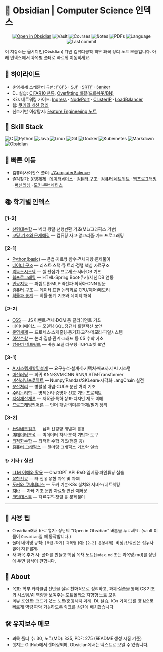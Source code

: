 # 🧭 Obsidian | Computer Science 인덱스

<p align="center">
  <a href="obsidian://open?vault=Obsidian&file=ComputerScience"><img alt="Open in Obsidian" src="https://img.shields.io/badge/Open%20in-Obsidian-7C3AED?style=for-the-badge&logo=obsidian&logoColor=white"></a>
  <img alt="Vault" src="https://img.shields.io/badge/Vault-Obsidian-111827?style=for-the-badge&logo=obsidian&logoColor=7C3AED&labelColor=000000">
  <img alt="Courses" src="https://img.shields.io/badge/Courses-30-22c55e?style=for-the-badge&logo=bookstack&labelColor=000000">
  <img alt="Notes" src="https://img.shields.io/badge/Notes-335-0ea5e9?style=for-the-badge&logo=markdown&logoColor=white&labelColor=000000">
  <img alt="PDFs" src="https://img.shields.io/badge/PDFs-275-8b5cf6?style=for-the-badge&logo=adobeacrobatreader&logoColor=white&labelColor=000000">
  <img alt="Language" src="https://img.shields.io/badge/Language-KR-f97316?style=for-the-badge&logo=google-translate&logoColor=white&labelColor=000000">
  <img alt="Last commit" src="https://img.shields.io/github/last-commit/umyunsang/Obsidian?style=for-the-badge&logo=github&color=24292e&labelColor=000000">
</p>

이 저장소는 옵시디언(Obsidian) 기반 컴퓨터공학 학부 과목 정리 노트 모음입니다. 아래 인덱스에서 과목별 폴더로 빠르게 이동하세요.

## 🌟 하이라이트
- 운영체제 스케줄러 구현: [FCFS](./ComputerScience/%5B2-2%5D%20%EC%9A%B4%EC%98%81%EC%B2%B4%EC%A0%9C/%EA%B3%BC%EC%A0%9C/FCFS/fcfs.c.md) · [SJF](./ComputerScience/%5B2-2%5D%20%EC%9A%B4%EC%98%81%EC%B2%B4%EC%A0%9C/%EA%B3%BC%EC%A0%9C/SJF/sjf.c.md) · [SRTF](./ComputerScience/%5B2-2%5D%20%EC%9A%B4%EC%98%81%EC%B2%B4%EC%A0%9C/%EA%B3%BC%EC%A0%9C/SRTF/srtf.c.md) · [Banker](./ComputerScience/%5B2-2%5D%20%EC%9A%B4%EC%98%81%EC%B2%B4%EC%A0%9C/%EA%B3%BC%EC%A0%9C/Banker/banker.c.md)
- DL 실습: [CIFAR10 분류](./ComputerScience/%5B2-1%5D%20%EC%9D%B8%EA%B3%B5%EC%A7%80%EB%8A%A5/3.%20Backpropagation/%EC%8B%A4%EC%8A%B5/CIFAR10/CIFAR10.md), [Overfitting 해결(드롭아웃/BN)](./ComputerScience/%5B2-1%5D%20%EC%9D%B8%EA%B3%B5%EC%A7%80%EB%8A%A5/3.%20Backpropagation/%EC%8B%A4%EC%8A%B5/Overfitting%20%ED%95%B4%EA%B2%B0/Dropout.md)
- K8s 네트워킹 가이드: [Ingress](./ComputerScience/%EB%8F%84%EC%BB%A4%EC%99%80%20%EC%BF%A0%EB%B2%84%EB%84%A4%ED%8B%B0%EC%8A%A4/Ingress%20%EC%84%A4%EC%A0%95%20%EC%A0%95%EB%A6%AC.md) · [NodePort](./ComputerScience/%EB%8F%84%EC%BB%A4%EC%99%80%20%EC%BF%A0%EB%B2%84%EB%84%A4%ED%8B%B0%EC%8A%A4/NodePort%20%EC%84%9C%EB%B9%84%EC%8A%A4%20%EC%84%A4%EC%A0%95%20%EB%B0%8F%20%EA%B0%80%EC%9D%B4%EB%93%9C.md) · [ClusterIP](./ComputerScience/%EB%8F%84%EC%BB%A4%EC%99%80%20%EC%BF%A0%EB%B2%84%EB%84%A4%ED%8B%B0%EC%8A%A4/ClusterIP%20%EC%84%9C%EB%B9%84%EC%8A%A4%20%EC%84%A4%EC%A0%95%20%EB%B0%8F%20%EA%B0%80%EC%9D%B4%EB%93%9C.md) · [LoadBalancer](./ComputerScience/%EB%8F%84%EC%BB%A4%EC%99%80%20%EC%BF%A0%EB%B2%84%EB%84%A4%ED%8B%B0%EC%8A%A4/LoadBalancer%20%EC%84%A4%EC%B9%98%20%EB%B0%8F%20%EC%84%A4%EC%A0%95%20%EA%B0%80%EC%9D%B4%EB%93%9C.md)
- 웹: [쿠키와 세션 정리](./ComputerScience/%5B2-1%5D%20%EC%9B%B9%ED%94%84%EB%A1%9C%EA%B7%B8%EB%9E%98%EB%B0%8D/4.%20%EC%BF%A0%ED%82%A4%EC%99%80%20%EC%84%B8%EC%85%98/%EC%BF%A0%ED%82%A4%EC%99%80%20%EC%84%B8%EC%85%98.md)
- 신호기반 이상탐지: [Feature Engineering 노트](./ComputerScience/%5B3-1%5D%20%EC%88%98%EB%A6%AC%EB%85%BC%EB%A6%AC%ED%95%99/%ED%94%84%EB%A1%9C%EC%A0%9D%ED%8A%B8/%EC%9D%B4%EC%83%81%20%ED%83%90%EC%A7%80(ASD)%EB%A5%BC%20%EC%9C%84%ED%95%9C%20%EC%B5%9C%EC%A0%81%EC%9D%98%20Feature%20Engineering.md)

## 🧰 Skill Stack
<p>
  <img src="https://img.shields.io/badge/C-00599C?logo=c&logoColor=white&style=flat" alt="C">
  <img src="https://img.shields.io/badge/Python-3776AB?logo=python&logoColor=white&style=flat" alt="Python">
  <img src="https://img.shields.io/badge/Java-007396?logo=java&logoColor=white&style=flat" alt="Java">
  <img src="https://img.shields.io/badge/Linux-FCC624?logo=linux&logoColor=000&style=flat" alt="Linux">
  <img src="https://img.shields.io/badge/Git-F05032?logo=git&logoColor=white&style=flat" alt="Git">
  <img src="https://img.shields.io/badge/Docker-2496ED?logo=docker&logoColor=white&style=flat" alt="Docker">
  <img src="https://img.shields.io/badge/Kubernetes-326CE5?logo=kubernetes&logoColor=white&style=flat" alt="Kubernetes">
  <img src="https://img.shields.io/badge/Markdown-000000?logo=markdown&logoColor=white&style=flat" alt="Markdown">
  <img src="https://img.shields.io/badge/Obsidian-7C3AED?logo=obsidian&logoColor=white&style=flat" alt="Obsidian">
</p>

## 🔎 빠른 이동
- 컴퓨터사이언스 폴더: [./ComputerScience](./ComputerScience)
- 즐겨찾기: [운영체제](./ComputerScience/%5B2-2%5D%20%EC%9A%B4%EC%98%81%EC%B2%B4%EC%A0%9C) · [데이터베이스](./ComputerScience/%5B2-2%5D%20%EB%8D%B0%EC%9D%B4%ED%84%B0%EB%B2%A0%EC%9D%B4%EC%8A%A4) · [컴퓨터 구조](./ComputerScience/%5B2-1%5D%20%EC%BB%B4%ED%93%A8%ED%84%B0%20%EA%B5%AC%EC%A1%B0) · [컴퓨터 네트워트](./ComputerScience/%5B2-2%5D%20%EC%BB%B4%ED%93%A8%ED%84%B0%20%EB%84%A4%ED%8A%B8%EC%9B%8C%ED%8A%B8) · [웹프로그래밍](./ComputerScience/%5B2-1%5D%20%EC%9B%B9%ED%94%84%EB%A1%9C%EA%B7%B8%EB%9E%98%EB%B0%8D) · [머신러닝](./ComputerScience/%5B3-1%5D%20%EB%A8%B8%EC%8B%A0%EB%9F%AC%EB%8B%9D) · [도커·쿠버네티스](./ComputerScience/%EB%8F%84%EC%BB%A4%EC%99%80%20%EC%BF%A0%EB%B2%84%EB%84%A4%ED%8B%B0%EC%8A%A4)

## 📚 학기별 인덱스

### [1-2]
- [선형대수학](./ComputerScience/%5B1-2%5D%20%EC%84%A0%ED%98%95%EB%8C%80%EC%88%98%ED%95%99) — 벡터·행렬·선형변환 기초(ML/그래픽스 기반)
- [코딩 기초와 문제해결](./ComputerScience/%5B1-2%5D%20%EC%BD%94%EB%94%A9%20%EA%B8%B0%EC%B4%88%EC%99%80%20%EB%AC%B8%EC%A0%9C%ED%95%B4%EA%B2%B0) — 컴퓨팅 사고·알고리즘·기초 프로그래밍

### [2-1]
- [Python(basic)](./ComputerScience/%5B2-1%5D%20Python(basic)) — 문법·자료형·함수·객체지향·문제풀이
- [데이터 구조](./ComputerScience/%5B2-1%5D%20%EB%8D%B0%EC%9D%B4%ED%84%B0%20%EA%B5%AC%EC%A1%B0) — 리스트·스택·큐·트리·정렬 핵심 자료구조
- [리눅스시스템](./ComputerScience/%5B2-1%5D%20%EB%A6%AC%EB%88%85%EC%8A%A4%EC%8B%9C%EC%8A%A4%ED%85%9C) — 셸·편집기·프로세스·서버·DB 기초
- [웹프로그래밍](./ComputerScience/%5B2-1%5D%20%EC%9B%B9%ED%94%84%EB%A1%9C%EA%B7%B8%EB%9E%98%EB%B0%8D) — HTML·Spring Boot·쿠키/세션·DB 연동
- [인공지능](./ComputerScience/%5B2-1%5D%20%EC%9D%B8%EA%B3%B5%EC%A7%80%EB%8A%A5) — 퍼셉트론·MLP·역전파·최적화·CNN 입문
- [컴퓨터 구조](./ComputerScience/%5B2-1%5D%20%EC%BB%B4%ED%93%A8%ED%84%B0%20%EA%B5%AC%EC%A1%B0) — 데이터 표현·논리회로·CPU/제어/메모리
- [확률과 통계](./ComputerScience/%5B2-1%5D%20%ED%99%95%EB%A5%A0%EA%B3%BC%20%ED%86%B5%EA%B3%84) — 확률·통계 기초와 데이터 해석

### [2-2]
- [OSS](./ComputerScience/%5B2-2%5D%20OSS) — JS 이벤트·객체·DOM 등 클라이언트 기초
- [데이터베이스](./ComputerScience/%5B2-2%5D%20%EB%8D%B0%EC%9D%B4%ED%84%B0%EB%B2%A0%EC%9D%B4%EC%8A%A4) — 모델링·SQL·정규화·트랜잭션·보안
- [운영체제](./ComputerScience/%5B2-2%5D%20%EC%9A%B4%EC%98%81%EC%B2%B4%EC%A0%9C) — 프로세스·스케줄링·동기화·교착·메모리·파일시스템
- [이산수학](./ComputerScience/%5B2-2%5D%20%EC%9D%B4%EC%82%B0%EC%88%98%ED%95%99) — 논리·집합·관계·그래프 등 CS 수학 기초
- [컴퓨터 네트워트](./ComputerScience/%5B2-2%5D%20%EC%BB%B4%ED%93%A8%ED%84%B0%20%EB%84%A4%ED%8A%B8%EC%9B%8C%ED%8A%B8) — 계층 모델·라우팅·TCP/소켓·보안

### [3-1]
- [AI시스템개발및설계](./ComputerScience/%5B3-1%5D%20AI%EC%8B%9C%EC%8A%A4%ED%85%9C%EA%B0%9C%EB%B0%9C%EB%B0%8F%EC%84%A4%EA%B3%84) — 요구분석·설계·아키텍처·배포까지 AI 시스템
- [머신러닝](./ComputerScience/%5B3-1%5D%20%EB%A8%B8%EC%8B%A0%EB%9F%AC%EB%8B%9D) — 회귀·KNN·SVM·CNN·RNN/LSTM·Transformer
- [머신러닝프로젝트](./ComputerScience/%5B3-1%5D%20%EB%A8%B8%EC%8B%A0%EB%9F%AC%EB%8B%9D%ED%94%84%EB%A1%9C%EC%A0%9D%ED%8A%B8) — Numpy/Pandas/SKLearn·시각화·LangChain 실전
- [분산처리](./ComputerScience/%5B3-1%5D%20%EB%B6%84%EC%82%B0%EC%B2%98%EB%A6%AC) — 병렬성 개념·CUDA·분산 처리 기초
- [수리논리학](./ComputerScience/%5B3-1%5D%20%EC%88%98%EB%A6%AC%EB%85%BC%EB%A6%AC%ED%95%99) — 명제논리·증명과 신호 기반 프로젝트
- [지식재산개론](./ComputerScience/%5B3-1%5D%20%EC%A7%80%EC%8B%9D%EC%9E%AC%EC%82%B0%EA%B0%9C%EB%A1%A0) — 저작권·특허·상표·디자인 제도 이해
- [프로그래밍언어론](./ComputerScience/%5B3-1%5D%20%ED%94%84%EB%A1%9C%EA%B7%B8%EB%9E%98%EB%B0%8D%EC%96%B8%EC%96%B4%EB%A1%A0) — 언어 개념·의미론·과제/필기 정리

### [3-2]
- [뉴럴네트워크](./ComputerScience/%5B3-2%5D%20%E1%84%82%E1%85%B2%E1%84%85%E1%85%A5%E1%86%AF%E1%84%82%E1%85%A6%E1%84%90%E1%85%B3%E1%84%8B%E1%85%AF%E1%86%A8) — 심화 신경망 개념과 응용
- [빅데이터분석](./ComputerScience/%5B3-2%5D%20%EB%B9%85%EB%8D%B0%EC%9D%B4%ED%84%B0%EB%B6%84%EC%84%9D) — 빅데이터 처리·분석 기법과 도구
- [최적화수학](./ComputerScience/%5B3-2%5D%20%EC%B5%9C%EC%A0%81%ED%99%94%EC%88%98%ED%95%99) — 최적화 수학 기초(행렬 등)
- [컴퓨터 그래픽스](./ComputerScience/%5B3-2%5D%20%EC%BB%B4%ED%93%A8%ED%84%B0%20%EA%B7%B8%EB%9E%98%ED%94%BD%EC%8A%A4) — 렌더링·그래픽스 기초와 실습

### ✨ 기타 / 실전
- [LLM 이해와 활용](./ComputerScience/LLM%20%EC%9D%B4%ED%95%B4%EC%99%80%20%ED%99%9C%EC%9A%A9) — ChatGPT API·RAG·임베딩·파인튜닝 실습
- [융합전공](./ComputerScience/%E1%84%8B%E1%85%B2%E1%86%BC%E1%84%92%E1%85%A1%E1%86%B8%E1%84%8C%E1%85%A5%E1%86%AB%E1%84%80%E1%85%A9%E1%86%BC) — 타 전공 융합 과목 및 과제
- [도커와 쿠버네티스](./ComputerScience/%EB%8F%84%EC%BB%A4%EC%99%80%20%EC%BF%A0%EB%B2%84%EB%84%A4%ED%8B%B0%EC%8A%A4) — 도커 기본·K8s 설치와 서비스/네트워킹
- [자바](./ComputerScience/%EC%9E%90%EB%B0%94) — 자바 기초 문법·자료형·연산·제어문
- [코딩테스트](./ComputerScience/%EC%BD%94%EB%94%A9%ED%85%8C%EC%8A%A4%ED%8A%B8) — 자료구조·정렬 등 문제풀이

---

## 🧩 사용 팁
- Obsidian에서 바로 열기: 상단의 “Open in Obsidian” 버튼을 누르세요. (vault 이름이 `Obsidian`일 때 동작합니다.)
- 폴더 네이밍 규칙: `[학년-학기] 과목명` (예: `[2-2] 운영체제`). 비정규/실전은 접두사 없이 자유롭게.
- 새 과목 추가 시: 폴더를 만들고 핵심 목차 노트(`index.md` 또는 과목명.md)를 상단에 두면 탐색이 편합니다.

## 🙋 About
- 목표: 학부 커리큘럼 전반을 실무 친화적으로 정리하고, 과제·실습을 통해 CS 기초와 시스템/AI 역량을 보여주는 포트폴리오 지향형 노트 모음
- 리뷰 포인트: 코드가 있는 노트(운영체제 과제, DL 실습, K8s 가이드)를 중심으로 빠르게 역량 파악 가능하도록 링크를 상단에 배치했습니다.

## 🛠️ 유지보수 메모
- 과목 폴더 수: 30, 노트(MD): 335, PDF: 275 (README 생성 시점 기준)
- 뱃지는 GitHub에서 렌더링되며, Obsidian에서는 텍스트로 보일 수 있습니다.
